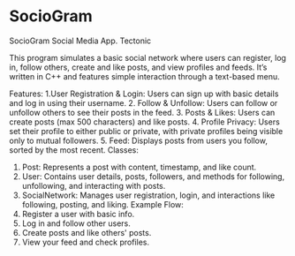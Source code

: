 # SocioGram
SocioGram Social Media App. Tectonic


This program simulates a basic social network where users can register, log in, follow others, create and like posts, and view profiles and feeds. It’s written in C++ and features simple interaction through a text-based menu.

Features:
1.User Registration & Login: Users can sign up with basic details and log in using their username.
2. Follow & Unfollow: Users can follow or unfollow others to see their posts in the feed.
3. Posts & Likes: Users can create posts (max 500 characters) and like posts.
4. Profile Privacy: Users set their profile to either public or private, with private profiles being visible only to mutual followers.
5. Feed: Displays posts from users you follow, sorted by the most recent.
Classes:
1. Post: Represents a post with content, timestamp, and like count.
2. User: Contains user details, posts, followers, and methods for following, unfollowing, and interacting with posts.
3. SocialNetwork: Manages user registration, login, and interactions like following, posting, and liking.
Example Flow:
1. Register a user with basic info.
2. Log in and follow other users.
3. Create posts and like others' posts.
4. View your feed and check profiles.
